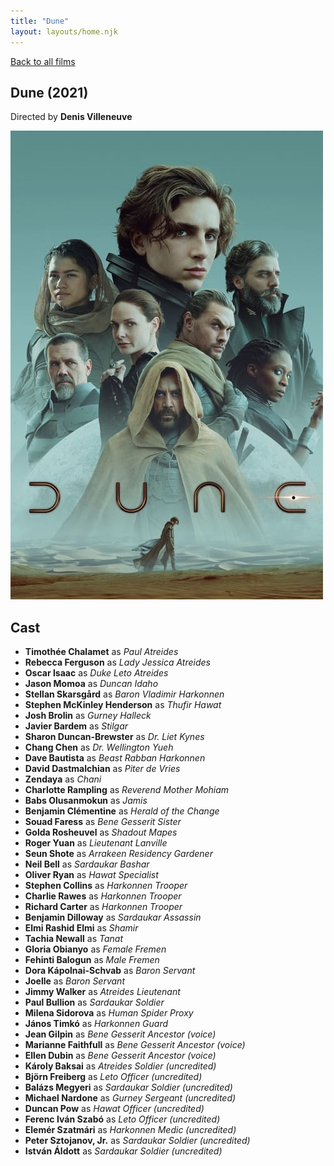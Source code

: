 ```yaml
---
title: "Dune"
layout: layouts/home.njk
---
```


<a href="../">Back to all films</a>

<article class="film">
  <h1>Dune (2021)</h1>

  <p class="director">
    Directed by <strong>Denis Villeneuve</strong>
  </p>

  <img src="../films/posters/dune.jpg" alt="">

  <h2>
    Cast
  </h2>
  <ul>
    <li><strong>Timothée Chalamet</strong> as <em>Paul Atreides</em></li>
<li><strong>Rebecca Ferguson</strong> as <em>Lady Jessica Atreides</em></li>
<li><strong>Oscar Isaac</strong> as <em>Duke Leto Atreides</em></li>
<li><strong>Jason Momoa</strong> as <em>Duncan Idaho</em></li>
<li><strong>Stellan Skarsgård</strong> as <em>Baron Vladimir Harkonnen</em></li>
<li><strong>Stephen McKinley Henderson</strong> as <em>Thufir Hawat</em></li>
<li><strong>Josh Brolin</strong> as <em>Gurney Halleck</em></li>
<li><strong>Javier Bardem</strong> as <em>Stilgar</em></li>
<li><strong>Sharon Duncan-Brewster</strong> as <em>Dr. Liet Kynes</em></li>
<li><strong>Chang Chen</strong> as <em>Dr. Wellington Yueh</em></li>
<li><strong>Dave Bautista</strong> as <em>Beast Rabban Harkonnen</em></li>
<li><strong>David Dastmalchian</strong> as <em>Piter de Vries</em></li>
<li><strong>Zendaya</strong> as <em>Chani</em></li>
<li><strong>Charlotte Rampling</strong> as <em>Reverend Mother Mohiam</em></li>
<li><strong>Babs Olusanmokun</strong> as <em>Jamis</em></li>
<li><strong>Benjamin Clémentine</strong> as <em>Herald of the Change</em></li>
<li><strong>Souad Faress</strong> as <em>Bene Gesserit Sister</em></li>
<li><strong>Golda Rosheuvel</strong> as <em>Shadout Mapes</em></li>
<li><strong>Roger Yuan</strong> as <em>Lieutenant Lanville</em></li>
<li><strong>Seun Shote</strong> as <em>Arrakeen Residency Gardener</em></li>
<li><strong>Neil Bell</strong> as <em>Sardaukar Bashar</em></li>
<li><strong>Oliver Ryan</strong> as <em>Hawat Specialist</em></li>
<li><strong>Stephen Collins</strong> as <em>Harkonnen Trooper</em></li>
<li><strong>Charlie Rawes</strong> as <em>Harkonnen Trooper</em></li>
<li><strong>Richard Carter</strong> as <em>Harkonnen Trooper</em></li>
<li><strong>Benjamin Dilloway</strong> as <em>Sardaukar Assassin</em></li>
<li><strong>Elmi Rashid Elmi</strong> as <em>Shamir</em></li>
<li><strong>Tachia Newall</strong> as <em>Tanat</em></li>
<li><strong>Gloria Obianyo</strong> as <em>Female Fremen</em></li>
<li><strong>Fehinti Balogun</strong> as <em>Male Fremen</em></li>
<li><strong>Dora Kápolnai-Schvab</strong> as <em>Baron Servant</em></li>
<li><strong>Joelle</strong> as <em>Baron Servant</em></li>
<li><strong>Jimmy Walker</strong> as <em>Atreides Lieutenant</em></li>
<li><strong>Paul Bullion</strong> as <em>Sardaukar Soldier</em></li>
<li><strong>Milena Sidorova</strong> as <em>Human Spider Proxy</em></li>
<li><strong>János Timkó</strong> as <em>Harkonnen Guard</em></li>
<li><strong>Jean Gilpin</strong> as <em>Bene Gesserit Ancestor (voice)</em></li>
<li><strong>Marianne Faithfull</strong> as <em>Bene Gesserit Ancestor (voice)</em></li>
<li><strong>Ellen Dubin</strong> as <em>Bene Gesserit Ancestor (voice)</em></li>
<li><strong>Károly Baksai</strong> as <em>Atreides Soldier (uncredited)</em></li>
<li><strong>Björn Freiberg</strong> as <em>Leto Officer (uncredited)</em></li>
<li><strong>Balázs Megyeri</strong> as <em>Sardaukar Soldier (uncredited)</em></li>
<li><strong>Michael Nardone</strong> as <em>Gurney Sergeant (uncredited)</em></li>
<li><strong>Duncan Pow</strong> as <em>Hawat Officer (uncredited)</em></li>
<li><strong>Ferenc Iván Szabó</strong> as <em>Leto Officer (uncredited)</em></li>
<li><strong>Elemér Szatmári</strong> as <em>Harkonnen Medic (uncredited)</em></li>
<li><strong>Peter Sztojanov, Jr.</strong> as <em>Sardaukar Soldier (uncredited)</em></li>
<li><strong>István Áldott</strong> as <em>Sardaukar Soldier (uncredited)</em></li>
  </ul>
</article>
